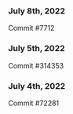 ### July 8th, 2022

Commit #7712

### July 5th, 2022

Commit #314353


### July 4th, 2022

Commit #72281
